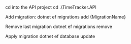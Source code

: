 cd into the API project
cd .\TimeTracker.API

Add migration:
dotnet ef migrations add {MigrationName}

Remove last migration
dotnet ef migrations remove

Apply migration
dotnet ef database update